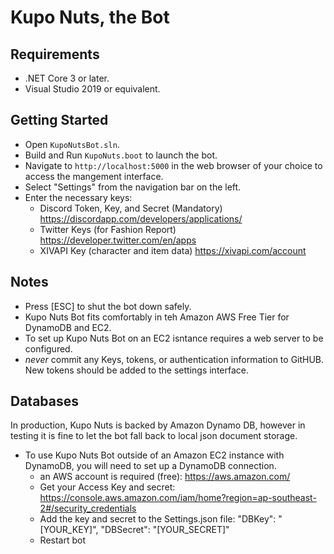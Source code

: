 # Kupo Nuts, the Bot

## Requirements
 * .NET Core 3 or later.
 * Visual Studio 2019 or equivalent.

## Getting Started
* Open `KupoNutsBot.sln`.
* Build and Run `KupoNuts.boot` to launch the bot.
* Navigate to `http://localhost:5000` in the web browser of your choice to access the mangement interface.
* Select "Settings" from the navigation bar on the left.
* Enter the necessary keys:
    - Discord Token, Key, and Secret (Mandatory) https://discordapp.com/developers/applications/
    - Twitter Keys (for Fashion Report) https://developer.twitter.com/en/apps
    - XIVAPI Key (character and item data) https://xivapi.com/account

## Notes
* Press [ESC] to shut the bot down safely.
* Kupo Nuts Bot fits comfortably in teh Amazon AWS Free Tier for DynamoDB and EC2.
* To set up Kupo Nuts Bot on an EC2 isntance requires a web server to be configured.
* _never_ commit any Keys, tokens, or authentication information to GitHUB. New tokens should be added to the settings interface.

## Databases
In production, Kupo Nuts is backed by Amazon Dynamo DB, however in testing it is fine to let the bot fall back to local json document storage.
* To use Kupo Nuts Bot outside of an Amazon EC2 instance with DynamoDB, you will need to set up a DynamoDB connection.
    - an AWS account is required (free): https://aws.amazon.com/
    - Get your Access Key and secret: https://console.aws.amazon.com/iam/home?region=ap-southeast-2#/security_credentials
    - Add the key and secret to the Settings.json file: "DBKey": "[YOUR_KEY]", "DBSecret": "[YOUR_SECRET]"
    - Restart bot
